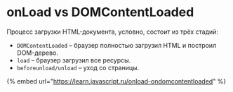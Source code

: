 # onLoad vs DOMContentLoaded

Процесс загрузки HTML-документа, условно, состоит из трёх стадий:

* `DOMContentLoaded` – браузер полностью загрузил HTML и построил DOM-дерево.
* `load` – браузер загрузил все ресурсы.
* `beforeunload/unload` – уход со страницы.

{% embed url="https://learn.javascript.ru/onload-ondomcontentloaded" %}





